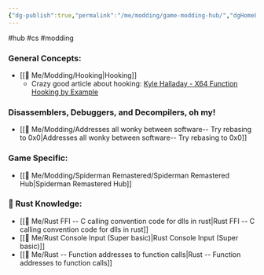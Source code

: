 ```yaml
---
{"dg-publish":true,"permalink":"/me/modding/game-modding-hub/","dgHomeLink":true,"dgPassFrontmatter":false}
---
```


#hub #cs #modding 

### General Concepts:
* [[🌟 Me/Modding/Hooking|Hooking]]
	* Crazy good article about hooking: [Kyle Halladay - X64 Function Hooking by Example](http://kylehalladay.com/blog/2020/11/13/Hooking-By-Example.html)

### Disassemblers, Debuggers, and Decompilers, oh my!
* [[🌟 Me/Modding/Addresses all wonky between software-- Try rebasing to 0x0|Addresses all wonky between software-- Try rebasing to 0x0]]

### Game Specific:
* [[🌟 Me/Modding/Spiderman Remastered/Spiderman Remastered Hub|Spiderman Remastered Hub]]

### 🧠 Rust Knowledge:
- [[🌟 Me/Rust FFI -- C calling convention code for dlls in rust|Rust FFI -- C calling convention code for dlls in rust]]
- [[🌟 Me/Rust Console Input (Super basic)|Rust Console Input (Super basic)]]
- [[🌟 Me/Rust -- Function addresses to function calls|Rust -- Function addresses to function calls]]
